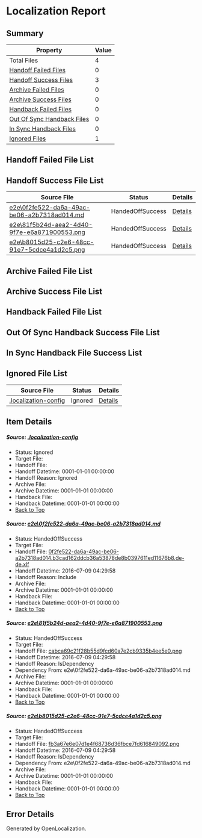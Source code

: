 # <a name='report-top'></a> Localization Report

## Summary
 Property | Value 
 -------- | ----- 
 Total Files | 4
[ Handoff Failed Files ](#handoff-failed-list)| 0
[ Handoff Success Files ](#handoff-success-list)| 3
[ Archive Failed Files ](#archive-failed-list)| 0
[ Archive Success Files ](#archive-success-list)| 0
[ Handback Failed Files ](#handback-failed-list)| 0
[ Out Of Sync Handback Files ](#outofsync-handback-success-list)| 0
[ In Sync Handback Files ](#insync-handback-success-list)| 0
[ Ignored Files ](#ignored-list)| 1

## <a name='handoff-failed-list'></a> Handoff Failed File List

## <a name='handoff-success-list'></a> Handoff Success File List
 Source File | Status | Details 
 ----------- | ------ | ------- 
 [e2e\0f2fe522-da6a-49ac-be06-a2b7318ad014.md](https://github.com/OpenLocalizationTestOrg/oltest/blob/c26c38ef930f3f091db3f0a4c539d18088fe73f9/e2e/0f2fe522-da6a-49ac-be06-a2b7318ad014.md) | HandedOffSuccess | [Details](#1fa891b45a2daa5fa90f1f685b52f91d7f215d8e1)
 [e2e\81f5b24d-aea2-4d40-9f7e-e6a871900553.png](https://github.com/OpenLocalizationTestOrg/oltest/blob/c26c38ef930f3f091db3f0a4c539d18088fe73f9/e2e/81f5b24d-aea2-4d40-9f7e-e6a871900553.png) | HandedOffSuccess | [Details](#cabca69c21f28b55d9fcd60a7e2cb9335b4ee5e02)
 [e2e\b8015d25-c2e6-48cc-91e7-5cdce4a1d2c5.png](https://github.com/OpenLocalizationTestOrg/oltest/blob/c26c38ef930f3f091db3f0a4c539d18088fe73f9/e2e/b8015d25-c2e6-48cc-91e7-5cdce4a1d2c5.png) | HandedOffSuccess | [Details](#fb3a67e6e07d1e4f68736d36fbce7fd6168490923)

## <a name='archive-failed-list'></a> Archive Failed File List

## <a name='archive-success-list'></a> Archive Success File List

## <a name='handback-failed-list'></a> Handback Failed File List

## <a name='outofsync-handback-success-list'></a> Out Of Sync Handback Success File List

## <a name='insync-handback-success-list'></a> In Sync Handback File Success List

## <a name='ignored-list'></a> Ignored File List
 Source File | Status | Details 
 ----------- | ------ | ------- 
 [.localization-config](https://github.com/OpenLocalizationTestOrg/oltest/blob/c26c38ef930f3f091db3f0a4c539d18088fe73f9/.localization-config) | Ignored | [Details](#3d4f252ac210baf56311d7e97dcc2db10974dbd20)

## Item Details
##### <a name='3d4f252ac210baf56311d7e97dcc2db10974dbd20'></a> Source: [.localization-config](https://github.com/OpenLocalizationTestOrg/oltest/blob/c26c38ef930f3f091db3f0a4c539d18088fe73f9/.localization-config)
* Status: Ignored
* Target File: 
* Handoff File: 
* Handoff Datetime: 0001-01-01 00:00:00
* Handoff Reason: Ignored
* Archive File: 
* Archive Datetime: 0001-01-01 00:00:00
* Handback File: 
* Handback Datetime: 0001-01-01 00:00:00
* [Back to Top](#report-top)

##### <a name='1fa891b45a2daa5fa90f1f685b52f91d7f215d8e1'></a> Source: [e2e\0f2fe522-da6a-49ac-be06-a2b7318ad014.md](https://github.com/OpenLocalizationTestOrg/oltest/blob/c26c38ef930f3f091db3f0a4c539d18088fe73f9/e2e/0f2fe522-da6a-49ac-be06-a2b7318ad014.md)
* Status: HandedOffSuccess
* Target File: 
* Handoff File: [0f2fe522-da6a-49ac-be06-a2b7318ad014.b3cad162ddcb36a53878de8b0397611ed11676b8.de-de.xlf](https://github.com/OpenLocalizationTestOrg/olhandoff-e2e/blob/36907674fe6ba49eca6d8ff530bd4785ab90ddde/ol-handoff/OpenLocalizationTestOrg/oltest-dede-fly/ci/ht/0f2fe522-da6a-49ac-be06-a2b7318ad014.b3cad162ddcb36a53878de8b0397611ed11676b8.de-de.xlf)
* Handoff Datetime: 2016-07-09 04:29:58
* Handoff Reason: Include
* Archive File: 
* Archive Datetime: 0001-01-01 00:00:00
* Handback File: 
* Handback Datetime: 0001-01-01 00:00:00
* [Back to Top](#report-top)

##### <a name='cabca69c21f28b55d9fcd60a7e2cb9335b4ee5e02'></a> Source: [e2e\81f5b24d-aea2-4d40-9f7e-e6a871900553.png](https://github.com/OpenLocalizationTestOrg/oltest/blob/c26c38ef930f3f091db3f0a4c539d18088fe73f9/e2e/81f5b24d-aea2-4d40-9f7e-e6a871900553.png)
* Status: HandedOffSuccess
* Target File: 
* Handoff File: [cabca69c21f28b55d9fcd60a7e2cb9335b4ee5e0.png](https://github.com/OpenLocalizationTestOrg/olhandoff-e2e/blob/36907674fe6ba49eca6d8ff530bd4785ab90ddde/ol-handoff/OpenLocalizationTestOrg/oltest-dede-fly/ci/ht/cabca69c21f28b55d9fcd60a7e2cb9335b4ee5e0.png)
* Handoff Datetime: 2016-07-09 04:29:58
* Handoff Reason: IsDependency
* Dependency From: e2e\0f2fe522-da6a-49ac-be06-a2b7318ad014.md
* Archive File: 
* Archive Datetime: 0001-01-01 00:00:00
* Handback File: 
* Handback Datetime: 0001-01-01 00:00:00
* [Back to Top](#report-top)

##### <a name='fb3a67e6e07d1e4f68736d36fbce7fd6168490923'></a> Source: [e2e\b8015d25-c2e6-48cc-91e7-5cdce4a1d2c5.png](https://github.com/OpenLocalizationTestOrg/oltest/blob/c26c38ef930f3f091db3f0a4c539d18088fe73f9/e2e/b8015d25-c2e6-48cc-91e7-5cdce4a1d2c5.png)
* Status: HandedOffSuccess
* Target File: 
* Handoff File: [fb3a67e6e07d1e4f68736d36fbce7fd616849092.png](https://github.com/OpenLocalizationTestOrg/olhandoff-e2e/blob/36907674fe6ba49eca6d8ff530bd4785ab90ddde/ol-handoff/OpenLocalizationTestOrg/oltest-dede-fly/ci/ht/fb3a67e6e07d1e4f68736d36fbce7fd616849092.png)
* Handoff Datetime: 2016-07-09 04:29:58
* Handoff Reason: IsDependency
* Dependency From: e2e\0f2fe522-da6a-49ac-be06-a2b7318ad014.md
* Archive File: 
* Archive Datetime: 0001-01-01 00:00:00
* Handback File: 
* Handback Datetime: 0001-01-01 00:00:00
* [Back to Top](#report-top)


## Error Details

Generated by OpenLocalization.
